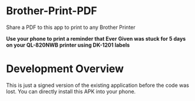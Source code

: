 # Brother-Print-PDF
Share a PDF to this app to print to any Brother Printer

**Use your phone to print a reminder that Ever Given was stuck for 5 days on your QL-820NWB printer using DK-1201 labels**

# Development Overview
This is just a signed version of the existing application before the code was lost.
You can directly install this APK into your phone.
